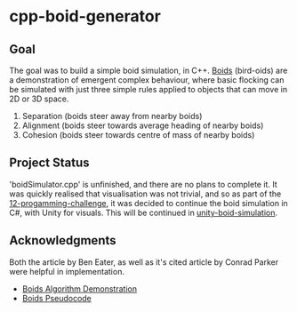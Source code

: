 # cpp-boid-generator

## Goal

The goal was to build a simple boid simulation, in C++. [Boids](https://en.wikipedia.org/wiki/Boids) (bird-oids) are a demonstration of emergent complex behaviour, where basic flocking can be simulated with just three simple rules applied to objects that can move in 2D or 3D space.

1. Separation (boids steer away from nearby boids)
2. Alignment (boids steer towards average heading of nearby boids)
3. Cohesion (boids steer towards centre of mass of nearby boids)

## Project Status

'boidSimulator.cpp' is unfinished, and there are no plans to complete it. It was quickly realised that visualisation was not trivial, and so as part of the [12-progamming-challenge](https://github.com/ITregear/programming-language-challenge), it was decided to continue the boid simulation in C#, with Unity for visuals. This will be continued in [unity-boid-simulation](https://github.com/ITregear/unity-boid-simulation).

## Acknowledgments

Both the article by Ben Eater, as well as it's cited article by Conrad Parker were helpful in implementation.

* [Boids Algorithm Demonstration](https://eater.net/boids)
* [Boids Pseudocode](http://www.kfish.org/boids/pseudocode.html)